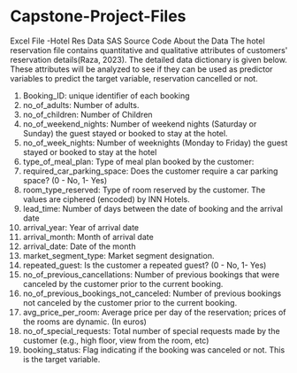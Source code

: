 # Capstone-Project-Files
Excel File -Hotel Res Data
SAS Source Code
About the Data
The hotel reservation file contains quantitative and qualitative attributes of customers' reservation details(Raza, 2023). The detailed data dictionary is given below. These attributes will be analyzed to see if they can be used as predictor variables to predict the target variable, reservation cancelled or not.
1.	Booking_ID: unique identifier of each booking
2.	no_of_adults: Number of adults.
3.	no_of_children: Number of Children
4.	no_of_weekend_nights: Number of weekend nights (Saturday or Sunday) the guest stayed or booked to stay at the hotel.
5.	no_of_week_nights: Number of weeknights (Monday to Friday) the guest stayed or booked to stay at the hotel
6.	type_of_meal_plan: Type of meal plan booked by the customer:
7.	required_car_parking_space: Does the customer require a car parking space? (0 - No, 1- Yes)
8.	room_type_reserved: Type of room reserved by the customer. The values are ciphered (encoded) by INN Hotels.
9.	lead_time: Number of days between the date of booking and the arrival date
10.	arrival_year: Year of arrival date
11.	arrival_month: Month of arrival date
12.	arrival_date: Date of the month
13.	market_segment_type: Market segment designation.
14.	repeated_guest: Is the customer a repeated guest? (0 - No, 1- Yes)
15.	no_of_previous_cancellations: Number of previous bookings that were canceled by the customer prior to the current booking.
16.	no_of_previous_bookings_not_canceled: Number of previous bookings not canceled by the customer prior to the current booking.
17.	avg_price_per_room: Average price per day of the reservation; prices of the rooms are dynamic. (In euros)
18.	no_of_special_requests: Total number of special requests made by the customer (e.g., high floor, view from the room, etc)
19.	booking_status: Flag indicating if the booking was canceled or not. This is the target variable.

